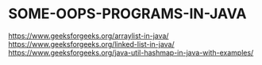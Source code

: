 # SOME-OOPS-PROGRAMS-IN-JAVA

https://www.geeksforgeeks.org/arraylist-in-java/
https://www.geeksforgeeks.org/linked-list-in-java/
https://www.geeksforgeeks.org/java-util-hashmap-in-java-with-examples/
